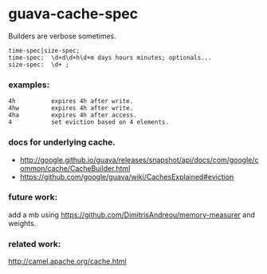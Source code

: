 # guava-cache-spec
Builders are verbose sometimes.

    time-spec|size-spec;
    time-spec:  \d+d\d+h\d+m days hours minutes; optionals...
    size-spec:  \d+ ;
    
### examples:

    4h          expires 4h after write.
    4hw         expires 4h after write.
    4ha         expires 4h after access.
    4           set eviction based on 4 elements.

### docs for underlying cache.
* http://google.github.io/guava/releases/snapshot/api/docs/com/google/common/cache/CacheBuilder.html
* https://github.com/google/guava/wiki/CachesExplained#eviction

### future work:
add a mb using https://github.com/DimitrisAndreou/memory-measurer and weights.

### related work:
http://camel.apache.org/cache.html
